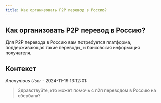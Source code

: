 ```yaml
---
title: Как организовать P2P перевод в Россию?
---
```


## Как организовать P2P перевод в Россию?

Для P2P перевода в Россию вам потребуется платформа, поддерживающая такие переводы, и банковская информация получателя.

## Контекст

_Anonymous User_ - 2024-11-19 13:12:01:

> Здравствуйте, кто может помочь с п2п переводом в Россию на сбербанк?
